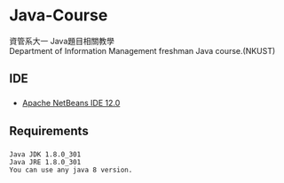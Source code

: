 # Java-Course
資管系大一 Java題目相關教學   
Department of Information Management freshman Java course.(NKUST)

## IDE
###
* [Apache NetBeans IDE 12.0](https://netbeans.apache.org/)

## Requirements
###
```
Java JDK 1.8.0_301
Java JRE 1.8.0_301
You can use any java 8 version.
```
